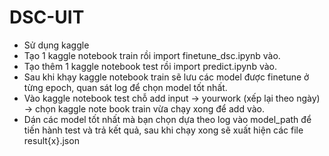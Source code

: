 # DSC-UIT
- Sử dụng kaggle
- Tạo 1 kaggle notebook train rồi import finetune_dsc.ipynb vào.
- Tạo thêm 1 kaggle notebook test rồi import predict.ipynb vào.
- Sau khi khạy kaggle notebook train sẽ lưu các model được finetune ở từng epoch, quan sát log để chọn model tốt nhất.
- Vào kaggle notebook test chỗ add input -> yourwork (xếp lại theo ngày) -> chọn kaggle note book train vừa chạy xong để add vào.
- Dán các model tốt nhất mà bạn chọn dựa theo log vào model_path để tiến hành test và trả kết quả, sau khi chạy xong sẽ xuất hiện các file result{x}.json 

